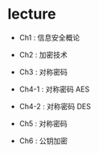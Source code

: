# lecture

- Ch1 : 信息安全概论

- Ch2 : 加密技术

- Ch3 : 对称密码

- Ch4-1 : 对称密码 AES

- Ch4-2 : 对称密码 DES

- Ch5 : 对称密码

- Ch6 : 公钥加密
